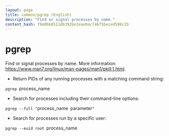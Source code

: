 ```yaml
---
layout: page
title: common/pgrep (English)
description: "Find or signal processes by name."
content_hash: f0e0b68511db392be2eae0ac746f5beced596c2b
---
```

# pgrep

Find or signal processes by name.
More information: <https://www.man7.org/linux/man-pages/man1/pkill.1.html>.

- Return PIDs of any running processes with a matching command string:

`pgrep `<span class="tldr-var badge badge-pill bg-dark-lm bg-white-dm text-white-lm text-dark-dm font-weight-bold">process_name</span>

- Search for processes including their command-line options:

`pgrep --full "`<span class="tldr-var badge badge-pill bg-dark-lm bg-white-dm text-white-lm text-dark-dm font-weight-bold">process_name</span>` `<span class="tldr-var badge badge-pill bg-dark-lm bg-white-dm text-white-lm text-dark-dm font-weight-bold">parameter</span>`"`

- Search for processes run by a specific user:

`pgrep --euid root `<span class="tldr-var badge badge-pill bg-dark-lm bg-white-dm text-white-lm text-dark-dm font-weight-bold">process_name</span>
